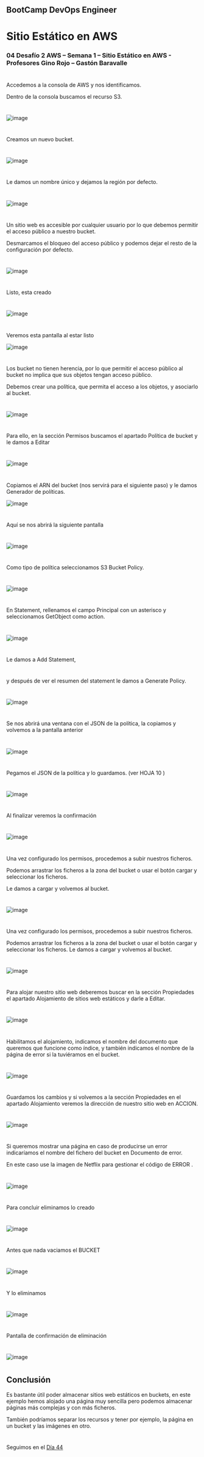 
## BootCamp DevOps Engineer	

#  Sitio Estático  en AWS 

### 04   Desafío 2 AWS – Semana 1 – Sitio Estático en AWS - Profesores Gino Rojo – Gastón Baravalle


#
#

Accedemos a la consola de AWS y nos identificamos.

Dentro de la consola buscamos el recurso S3.
#
![image](https://user-images.githubusercontent.com/96561825/173635168-486177e2-4867-449b-bb16-cb9e72c4b73b.png)

#
Creamos un nuevo bucket.
#
![image](https://user-images.githubusercontent.com/96561825/173635420-6778113e-8f87-4d7f-b84b-e5a967300cb5.png)

#

Le damos un nombre único y dejamos la región por defecto.
#
![image](https://user-images.githubusercontent.com/96561825/173635467-ab0ebb39-d068-4c9b-95a2-83ece90bdf85.png)

#

Un sitio web es accesible por cualquier usuario por lo que debemos permitir el acceso público a nuestro bucket.

Desmarcamos el bloqueo del acceso público y podemos dejar el resto de la configuración por defecto.
#
![image](https://user-images.githubusercontent.com/96561825/173635548-d1d9e179-6f3e-4a1e-b921-c144fab04d46.png)

#

Listo, esta creado
#
![image](https://user-images.githubusercontent.com/96561825/173635623-0c8f646b-8908-483d-b221-f045eb3a4f5f.png)

#

Veremos esta pantalla al estar listo

![image](https://user-images.githubusercontent.com/96561825/173635668-590cd30c-0c8b-4d61-8758-917dad635180.png)


#

Los bucket no tienen herencia, por lo que permitir el acceso público al bucket no implica que sus objetos tengan acceso público. 

Debemos crear una política, que permita el acceso a los objetos, y asociarlo al bucket. 
#
![image](https://user-images.githubusercontent.com/96561825/173635726-e073049c-fb8a-4918-a850-bc0cf1331f4b.png)


#

Para ello, en la sección Permisos buscamos el apartado Política de bucket y le damos a Editar
#
![image](https://user-images.githubusercontent.com/96561825/173635769-f658df33-4342-42a7-ab5a-8ef4dd51c925.png)

#

Copiamos el ARN del bucket (nos servirá para el siguiente paso) y le damos Generador de políticas.

![image](https://user-images.githubusercontent.com/96561825/173635804-4c942706-4908-4945-8638-5499a7169014.png)

#
Aquí se nos abrirá la siguiente pantalla
#
![image](https://user-images.githubusercontent.com/96561825/173635852-e7a8bdef-a301-4bf2-be0d-4a8ae6675897.png)


#
Como tipo de política seleccionamos S3 Bucket Policy.
#
![image](https://user-images.githubusercontent.com/96561825/173635896-c2c5de52-3c08-4b96-b6f5-19701c84ea3c.png)


#

En Statement, rellenamos el campo Principal con un asterisco y seleccionamos GetObject como action.
#
![image](https://user-images.githubusercontent.com/96561825/173635954-f0356cfc-265a-44b4-aeb1-4429fd1bec30.png)
#
Le damos a Add Statement,

#

 y después de ver el resumen del statement le damos a Generate Policy.
 #
 ![image](https://user-images.githubusercontent.com/96561825/173636036-1065c66e-9a07-4c77-b3d6-69035fb70be8.png)

#

Se nos abrirá una ventana con el JSON de la política, la copiamos y volvemos a la pantalla anterior 
#
![image](https://user-images.githubusercontent.com/96561825/173636087-8ad02103-d6ae-4c14-bd8d-eb2e46c76332.png)

#

Pegamos el JSON de la política y lo guardamos.  (ver HOJA 10 )
#
![image](https://user-images.githubusercontent.com/96561825/173636121-ce6e2c1d-afe7-4557-8c13-d8748610c6f4.png)


#

Al finalizar veremos la confirmación

#
![image](https://user-images.githubusercontent.com/96561825/173636193-fbd0d9c0-bcd8-4017-ab8b-5ae14c270c3a.png)

#

Una vez configurado los permisos, procedemos a subir nuestros ficheros.

Podemos arrastrar los ficheros a la zona del bucket o usar el botón cargar y seleccionar los ficheros.

Le damos a cargar y volvemos al bucket.
#
![image](https://user-images.githubusercontent.com/96561825/173636226-9a32c865-c016-4374-ba72-399eb317ff5f.png)



#

Una vez configurado los permisos, procedemos a subir nuestros ficheros. 

Podemos arrastrar los ficheros a la zona del bucket o usar el botón cargar y seleccionar los ficheros. Le damos a cargar y volvemos al bucket.
#
![image](https://user-images.githubusercontent.com/96561825/173636283-e253c512-eaf6-45f5-b975-146c5ef4a2c9.png)

#
Para alojar nuestro sitio web deberemos buscar en la sección Propiedades el apartado Alojamiento de sitios web estáticos y darle a Editar.

#
![image](https://user-images.githubusercontent.com/96561825/173636329-845ccdf0-7c1a-421e-842c-f59a4196fc1f.png)

#
Habilitamos el alojamiento, indicamos el nombre del documento que queremos que funcione como índice, y también indicamos el nombre de la página de error si la tuviéramos en el bucket.
#
![image](https://user-images.githubusercontent.com/96561825/173636379-7de02ff9-9e3b-4534-9be1-a696895ad519.png)


#

Guardamos los cambios y si volvemos a la sección Propiedades en el apartado Alojamiento veremos la dirección de nuestro sitio web en ACCION.
#
![image](https://user-images.githubusercontent.com/96561825/173636408-1b4f3252-6010-4a52-90ff-f56e415021b1.png)

#

Si queremos mostrar una página en caso de producirse un error indicaríamos el nombre del fichero del bucket en Documento de error.  

En este caso use la imagen de Netflix para gestionar el código de ERROR .
#
![image](https://user-images.githubusercontent.com/96561825/173636479-9ffb49eb-5e3b-4e26-9421-d14b609e5d33.png)


#
#



Para concluir eliminamos lo creado
#
![image](https://user-images.githubusercontent.com/96561825/173636536-4d88e5fa-2d6b-4fa4-8b7f-58bf90a46436.png)

#

Antes que nada vaciamos el BUCKET
#
![image](https://user-images.githubusercontent.com/96561825/173636582-7cbd0ccd-ed51-4b00-9aef-9bdec56681a4.png)

#

Y lo eliminamos
#
![image](https://user-images.githubusercontent.com/96561825/173636617-0719ed5b-a99e-4d15-abe3-df40b4881ce9.png)

#

Pantalla de confirmación de eliminación
#
![image](https://user-images.githubusercontent.com/96561825/173636641-c8577379-1d8a-4bae-b40e-26357b1e7e16.png)


#

## Conclusión

Es bastante útil poder almacenar sitios web estáticos en buckets, en este ejemplo hemos alojado una página muy sencilla pero podemos almacenar páginas más complejas y con más ficheros.

También podríamos separar los recursos y tener por ejemplo, la página en un bucket y las imágenes en otro.



#
#
#
#
#
Seguimos en el [Día 44](day44.md)

